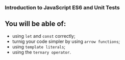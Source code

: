 ### Introduction to JavaScript ES6 and Unit Tests

## You will be able of:
- using `let` and `const` correctly;
- turnig your code simpler by using `arrow functions`;
- using `template literals`;
- using the `ternary operator`.
